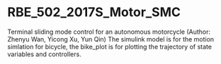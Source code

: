 # RBE_502_2017S_Motor_SMC
Terminal sliding mode control for an autonomous motorcycle (Author: Zhenyu Wan, Yicong Xu, Yun Qin)
The simulink model is for the motion simlation for bicycle, the bike_plot is for plotting the trajectory of state variables and controllers.
